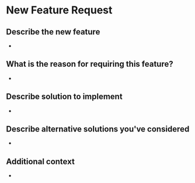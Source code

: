 # New Feature Request

## Describe the new feature

-

## What is the reason for requiring this feature?

-

## Describe solution to implement

-

## Describe alternative solutions you've considered

- 


## **Additional context**

-


